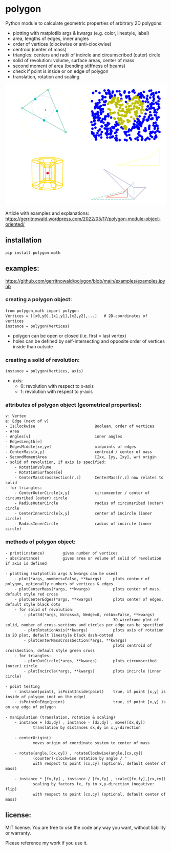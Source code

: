 # polygon
Python module to calculate geometric properties of arbitrary 2D polygons:
- plotting with matplotlib args & kwargs (e.g. color, linestyle, label)
- area, lengths of edges, inner angles
- order of vertices (clockwise or anti-clockwise)
- centroid (center of mass)
- triangles: centers and radii of incircle and circumscribed (outer) circle
- solid of revolution: volume, surface areas, center of mass
- second moment of area (bending stiffness of beams)
- check if point is inside or on edge of polygon
- translation, rotation and scaling

![](https://github.com/gerritnowald/polygon/blob/main/examples/examples.png)

Article with examples and explanations:
https://gerritnowald.wordpress.com/2022/05/17/polygon-module-object-oriented/

## installation
```
pip install polygon-math
```

## examples:
https://github.com/gerritnowald/polygon/blob/main/examples/examples.ipynb

### creating a polygon object:
```
from polygon_math import polygon
Vertices = [[x0,y0],[x1,y1],[x2,y2],...]   # 2D-coordinates of vertices
instance = polygon(Vertices)
```
- polygon can be open or closed (i.e. first = last vertex)
- holes can be defined by self-intersecting and opposite order of vertices inside than outside

### creating a solid of revolution:
```
instance = polygon(Vertices, axis)
```
- axis:
	- 0: revolution with respect to x-axis
	- 1: revolution with respect to y-axis

### attributes of polygon object (geometrical properties):
    
    v: Vertex
    e: Edge (next of v)
    - IsClockwise                          Boolean, order of vertices
    - Area
    - Angles[v]                            inner angles
    - EdgesLength[e]
    - EdgesMiddle[xe,ye]                   midpoints of edges
    - CenterMass[x,y]                      centroid / center of mass
    - SecondMomentArea                     [Ixx, Iyy, Ixy], wrt origin
    - solid of revolution, if axis is specified:
        - RotationVolume
        - RotationSurfaces[e]
        - CenterMassCrossSection[r,z]      CenterMass[r,z] now relates to solid
    - for triangles:
        - CenterOuterCircle[x,y]           circumcenter / center of circumsribed (outer) circle
        - RadiusOuterCircle                radius of circumsribed (outer) circle
        - CenterInnerCircle[x,y]           center of incircle (inner circle)
        - RadiusInnerCircle                radius of incircle (inner circle)


### methods of polygon object:
    
    - print(instance)        gives number of vertices
    - abs(instance)          gives area or volume of solid of revolution if axis is defined
    
    - plotting (matplotlib args & kwargs can be used)
        - plot(*args, numbers=False, **kwargs)     plots contour of polygon, optionally numbers of vertices & edges
        - plotCenterMass(*args, **kwargs)          plots center of mass, default style red cross
        - plotCenterEdges(*args, **kwargs)         plots center of edges, default style black dots
        - for solid of revolution:
            - plot3d(*args, Ncross=8, Nedge=0, rotAx=False, **kwargs)
                                                   3D wireframe plot of solid, number of cross-sections and circles per edge can be specified
            - plotRotationAxis(**kwargs)           plots axis of rotation in 2D plot, default linestyle black dash-dotted
            - plotCenterMassCrossSection(*args, **kwargs)
                                                   plots centroid of crossSection, default style green cross
        - for triangles:
            - plotOutCircle(*args, **kwargs)       plots circumscribed (outer) circle
            - plotIncircle(*args, **kwargs)        plots incircle (inner circle)
    
    - point testing
        - instance(point), isPointInside(point)    true, if point [x,y] is inside of polygon (not on the edge)
        - isPointOnEdge(point)                     true, if point [x,y] is on any edge of polygon
    
    - manipulation (translation, rotation & scaling)
        - instance + [dx,dy] , instance - [dx,dy] , move([dx,dy])
                translation by distances dx,dy in x,y-direction
        
        - centerOrigin()
                moves origin of coordinate system to center of mass
                                        
        - rotate(angle,[cx,cy]) , rotateClockwise(angle,[cx,cy])
                (counter)-clockwise rotation by angle / °
                with respect to point [cx,cy] (optional, default center of mass)
                                        
        - instance * [fx,fy] , instance / [fx,fy] , scale([fx,fy],[cx,cy])
                scaling by factors fx, fy in x,y-direction (negative: flip)
                with respect to point [cx,cy] (optional, default center of mass)


## license:
MIT license. You are free to use the code any way you want, without liability or warranty.

Please reference my work if you use it.
